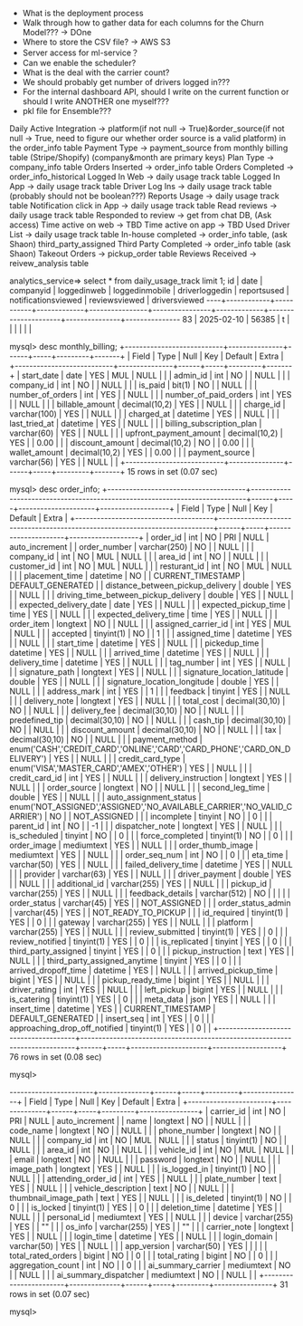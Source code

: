 -   What is the deployment process
-   Walk through how to gather data for each columns for the  Churn Model??? -> DOne
-   Where to store the CSV file?  -> AWS S3
-   Server access for ml-service？
-   Can we enable the scheduler? 
-   What is the deal with the carrier count?
-   We should probably get number of drivers logged in???
-   For the internal dashboard API, should I write on the current function or should I write ANOTHER one myself???
-   pkl file for Ensemble???


Daily
Active Integration          -> platform(if not null -> True)&order_source(if not null -> True, need to figure our whether order source is a valid platform) in the order_info table
Payment Type                -> payment_source from monthly billing table (Stripe/Shopify)  (company&month are primary keys)
Plan Type                   -> company_info table
Orders Inserted             -> order_info table
Orders Completed            -> order_info_historical
Logged In Web               -> daily usage track table
Logged In App               -> daily usage track table
Driver Log Ins              -> daily usage track table (probably should not be boolean???)
Reports Usage               -> daily usage track table
Notification click in App   -> daily usage track table
Read reviews                -> daily usage track table
Responded to review         -> get from chat DB, (Ask access)
Time active on web          -> TBD
Time active on app          -> TBD
Used Driver List            -> daily usage track table
In-house completed          -> order_info table, (ask Shaon)  third_party_assigned
Third Party Completed       -> order_info table  (ask Shaon)
Takeout Orders              -> pickup_order table
Reviews Received            -> reivew_analysis table


analytics_service=> select * from daily_usage_track limit 1;
 id |    date    | companyid | loggedinweb | loggedinmobile | driverloggedin | reportsused | notificationsviewed | reviewsviewed | driversviewed 
----+------------+-----------+-------------+----------------+----------------+-------------+---------------------+---------------+---------------
 83 | 2025-02-10 |     56385 | t           |                |                |             |                     |               | 


mysql> desc monthly_billing;
+---------------------------+---------------+------+-----+---------+-------+
| Field                     | Type          | Null | Key | Default | Extra |
+---------------------------+---------------+------+-----+---------+-------+
| start_date                | date          | YES  | MUL | NULL    |       |
| admin_id                  | int           | NO   |     | NULL    |       |
| company_id                | int           | NO   |     | NULL    |       |
| is_paid                   | bit(1)        | NO   |     | NULL    |       |
| number_of_orders          | int           | YES  |     | NULL    |       |
| number_of_paid_orders     | int           | YES  |     | NULL    |       |
| billable_amount           | decimal(10,2) | YES  |     | NULL    |       |
| charge_id                 | varchar(100)  | YES  |     | NULL    |       |
| charged_at                | datetime      | YES  |     | NULL    |       |
| last_tried_at             | datetime      | YES  |     | NULL    |       |
| billing_subscription_plan | varchar(60)   | YES  |     | NULL    |       |
| upfront_payment_amount    | decimal(10,2) | YES  |     | 0.00    |       |
| discount_amount           | decimal(10,2) | NO   |     | 0.00    |       |
| wallet_amount             | decimal(10,2) | YES  |     | 0.00    |       |
| payment_source            | varchar(56)   | YES  |     | NULL    |       |
+---------------------------+---------------+------+-----+---------+-------+
15 rows in set (0.07 sec)



mysql> desc order_info;
+--------------------------------------+----------------------------------------------------------------------------+------+-----+---------------------+-------------------+
| Field                                | Type                                                                       | Null | Key | Default             | Extra             |
+--------------------------------------+----------------------------------------------------------------------------+------+-----+---------------------+-------------------+
| order_id                             | int                                                                        | NO   | PRI | NULL                | auto_increment    |
| order_number                         | varchar(250)                                                               | NO   |     | NULL                |                   |
| company_id                           | int                                                                        | NO   | MUL | NULL                |                   |
| area_id                              | int                                                                        | NO   |     | NULL                |                   |
| customer_id                          | int                                                                        | NO   | MUL | NULL                |                   |
| resturant_id                         | int                                                                        | NO   | MUL | NULL                |                   |
| placement_time                       | datetime                                                                   | NO   |     | CURRENT_TIMESTAMP   | DEFAULT_GENERATED |
| distance_between_pickup_delivery     | double                                                                     | YES  |     | NULL                |                   |
| driving_time_between_pickup_delivery | double                                                                     | YES  |     | NULL                |                   |
| expected_delivery_date               | date                                                                       | YES  |     | NULL                |                   |
| expected_pickup_time                 | time                                                                       | YES  |     | NULL                |                   |
| expected_delivery_time               | time                                                                       | YES  |     | NULL                |                   |
| order_item                           | longtext                                                                   | NO   |     | NULL                |                   |
| assigned_carrier_id                  | int                                                                        | YES  | MUL | NULL                |                   |
| accepted                             | tinyint(1)                                                                 | NO   |     | 1                   |                   |
| assigned_time                        | datetime                                                                   | YES  |     | NULL                |                   |
| start_time                           | datetime                                                                   | YES  |     | NULL                |                   |
| pickedup_time                        | datetime                                                                   | YES  |     | NULL                |                   |
| arrived_time                         | datetime                                                                   | YES  |     | NULL                |                   |
| delivery_time                        | datetime                                                                   | YES  |     | NULL                |                   |
| tag_number                           | int                                                                        | YES  |     | NULL                |                   |
| signature_path                       | longtext                                                                   | YES  |     | NULL                |                   |
| signature_location_latitude          | double                                                                     | YES  |     | NULL                |                   |
| signature_location_longitude         | double                                                                     | YES  |     | NULL                |                   |
| address_mark                         | int                                                                        | YES  |     | 1                   |                   |
| feedback                             | tinyint                                                                    | YES  |     | NULL                |                   |
| delivery_note                        | longtext                                                                   | YES  |     | NULL                |                   |
| total_cost                           | decimal(30,10)                                                             | NO   |     | NULL                |                   |
| delivery_fee                         | decimal(30,10)                                                             | NO   |     | NULL                |                   |
| predefined_tip                       | decimal(30,10)                                                             | NO   |     | NULL                |                   |
| cash_tip                             | decimal(30,10)                                                             | NO   |     | NULL                |                   |
| discount_amount                      | decimal(30,10)                                                             | NO   |     | NULL                |                   |
| tax                                  | decimal(30,10)                                                             | NO   |     | NULL                |                   |
| payment_method                       | enum('CASH','CREDIT_CARD','ONLINE','CARD','CARD_PHONE','CARD_ON_DELIVERY') | YES  |     | NULL                |                   |
| credit_card_type                     | enum('VISA','MASTER_CARD','AMEX','OTHER')                                  | YES  |     | NULL                |                   |
| credit_card_id                       | int                                                                        | YES  |     | NULL                |                   |
| delivery_instruction                 | longtext                                                                   | YES  |     | NULL                |                   |
| order_source                         | longtext                                                                   | NO   |     | NULL                |                   |
| second_leg_time                      | double                                                                     | YES  |     | NULL                |                   |
| auto_assignment_status               | enum('NOT_ASSIGNED','ASSIGNED','NO_AVAILABLE_CARRIER','NO_VALID_CARRIER')  | NO   |     | NOT_ASSIGNED        |                   |
| incomplete                           | tinyint                                                                    | NO   |     | 0                   |                   |
| parent_id                            | int                                                                        | NO   |     | -1                  |                   |
| dispatcher_note                      | longtext                                                                   | YES  |     | NULL                |                   |
| is_scheduled                         | tinyint                                                                    | NO   |     | 0                   |                   |
| force_completed                      | tinyint(1)                                                                 | NO   |     | 0                   |                   |
| order_image                          | mediumtext                                                                 | YES  |     | NULL                |                   |
| order_thumb_image                    | mediumtext                                                                 | YES  |     | NULL                |                   |
| order_seq_num                        | int                                                                        | NO   |     | 0                   |                   |
| eta_time                             | varchar(50)                                                                | YES  |     | NULL                |                   |
| failed_delivery_time                 | datetime                                                                   | YES  |     | NULL                |                   |
| provider                             | varchar(63)                                                                | YES  |     | NULL                |                   |
| driver_payment                       | double                                                                     | YES  |     | NULL                |                   |
| additional_id                        | varchar(255)                                                               | YES  |     | NULL                |                   |
| pickup_id                            | varchar(255)                                                               | YES  |     | NULL                |                   |
| feedback_details                     | varchar(512)                                                               | NO   |     |                     |                   |
| order_status                         | varchar(45)                                                                | YES  |     | NOT_ASSIGNED        |                   |
| order_status_admin                   | varchar(45)                                                                | YES  |     | NOT_READY_TO_PICKUP |                   |
| id_required                          | tinyint(1)                                                                 | YES  |     | 0                   |                   |
| gateway                              | varchar(255)                                                               | YES  |     | NULL                |                   |
| platform                             | varchar(255)                                                               | YES  |     | NULL                |                   |
| review_submitted                     | tinyint(1)                                                                 | YES  |     | 0                   |                   |
| review_notified                      | tinyint(1)                                                                 | YES  |     | 0                   |                   |
| is_replicated                        | tinyint                                                                    | YES  |     | 0                   |                   |
| third_party_assigned                 | tinyint                                                                    | YES  |     | 0                   |                   |
| pickup_instruction                   | text                                                                       | YES  |     | NULL                |                   |
| third_party_assigned_anytime         | tinyint                                                                    | YES  |     | 0                   |                   |
| arrived_dropoff_time                 | datetime                                                                   | YES  |     | NULL                |                   |
| arrived_pickup_time                  | bigint                                                                     | YES  |     | NULL                |                   |
| pickup_ready_time                    | bigint                                                                     | YES  |     | NULL                |                   |
| driver_rating                        | int                                                                        | YES  |     | NULL                |                   |
| left_pickup                          | bigint                                                                     | YES  |     | NULL                |                   |
| is_catering                          | tinyint(1)                                                                 | YES  |     | 0                   |                   |
| meta_data                            | json                                                                       | YES  |     | NULL                |                   |
| insert_time                          | datetime                                                                   | YES  |     | CURRENT_TIMESTAMP   | DEFAULT_GENERATED |
| insert_seq                           | int                                                                        | YES  |     | 0                   |                   |
| approaching_drop_off_notified        | tinyint(1)                                                                 | YES  |     | 0                   |                   |
+--------------------------------------+----------------------------------------------------------------------------+------+-----+---------------------+-------------------+
76 rows in set (0.08 sec)

mysql> 



-----------------------+--------------+------+-----+---------+----------------+
| Field                 | Type         | Null | Key | Default | Extra          |
+-----------------------+--------------+------+-----+---------+----------------+
| carrier_id            | int          | NO   | PRI | NULL    | auto_increment |
| name                  | longtext     | NO   |     | NULL    |                |
| code_name             | longtext     | NO   |     | NULL    |                |
| phone_number          | longtext     | NO   |     | NULL    |                |
| company_id            | int          | NO   | MUL | NULL    |                |
| status                | tinyint(1)   | NO   |     | NULL    |                |
| area_id               | int          | NO   |     | NULL    |                |
| vehicle_id            | int          | NO   | MUL | NULL    |                |
| email                 | longtext     | NO   |     | NULL    |                |
| password              | longtext     | NO   |     | NULL    |                |
| image_path            | longtext     | YES  |     | NULL    |                |
| is_logged_in          | tinyint(1)   | NO   |     | NULL    |                |
| attending_order_id    | int          | YES  |     | NULL    |                |
| plate_number          | text         | YES  |     | NULL    |                |
| vehicle_description   | text         | NO   |     | NULL    |                |
| thumbnail_image_path  | text         | YES  |     | NULL    |                |
| is_deleted            | tinyint(1)   | NO   |     | 0       |                |
| is_locked             | tinyint(1)   | YES  |     | 0       |                |
| deletion_time         | datetime     | YES  |     | NULL    |                |
| personal_id           | mediumtext   | YES  |     | NULL    |                |
| device                | varchar(255) | YES  |     | ""      |                |
| os_info               | varchar(255) | YES  |     | ""      |                |
| carrier_note          | longtext     | YES  |     | NULL    |                |
| login_time            | datetime     | YES  |     | NULL    |                |
| login_domain          | varchar(50)  | YES  |     | NULL    |                |
| app_version           | varchar(50)  | YES  |     |         |                |
| total_rated_orders    | bigint       | NO   |     | 0       |                |
| total_rating          | bigint       | NO   |     | 0       |                |
| aggregation_count     | int          | NO   |     | 0       |                |
| ai_summary_carrier    | mediumtext   | NO   |     | NULL    |                |
| ai_summary_dispatcher | mediumtext   | NO   |     | NULL    |                |
+-----------------------+--------------+------+-----+---------+----------------+
31 rows in set (0.07 sec)

mysql> 
